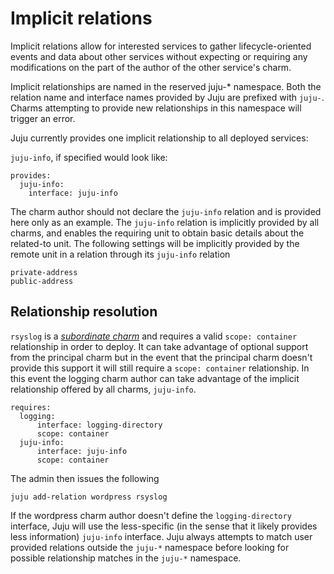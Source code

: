 # Implicit relations

Implicit relations allow for interested services to gather lifecycle-oriented
events and data about other services without expecting or requiring any
modifications on the part of the author of the other service's charm.

Implicit relationships are named in the reserved juju-* namespace. Both the
relation name and interface names provided by Juju are prefixed with `juju-`.
Charms attempting to provide new relationships in this namespace will trigger an
error.

Juju currently provides one implicit relationship to all deployed services:

`juju-info`, if specified would look like:

    provides:
      juju-info:
        interface: juju-info

The charm author should not declare the `juju-info` relation and is provided
here only as an example. The `juju-info` relation is implicitly provided by all
charms, and enables the requiring unit to obtain basic details about the
related-to unit. The following settings will be implicitly provided by the
remote unit in a relation through its `juju-info` relation

    private-address
    public-address

## Relationship resolution

`rsyslog` is a [_subordinate charm_](authors-subordinate-services.html) and
requires a valid `scope: container` relationship in order to deploy. It can take
advantage of optional support from the principal charm but in the event that the
principal charm doesn't provide this support it will still require a
`scope: container` relationship. In this event the logging charm author can take
advantage of the implicit relationship offered by all charms, `juju-info`.

    requires:
      logging:
          interface: logging-directory
          scope: container
      juju-info:
          interface: juju-info
          scope: container

The admin then issues the following

    juju add-relation wordpress rsyslog

If the wordpress charm author doesn't define the `logging-directory` interface,
Juju will use the less-specific (in the sense that it likely provides less
information) `juju-info` interface. Juju always attempts to match user provided
relations outside the `juju-*` namespace before looking for possible
relationship matches in the `juju-*` namespace.
